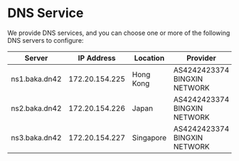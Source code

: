 # DNS Service

We provide DNS services, and you can choose one or more of the following DNS servers to configure:

| Server         | IP Address     | Location | Provider                       |
| -------------- | -------------- | -------- | ------------------------------ |
| ns1.baka.dn42 | 172.20.154.225 | Hong Kong | AS4242423374 BINGXIN NETWORK |
| ns2.baka.dn42 | 172.20.154.226 | Japan    | AS4242423374 BINGXIN NETWORK |
| ns3.baka.dn42 | 172.20.154.227 | Singapore | AS4242423374 BINGXIN NETWORK |